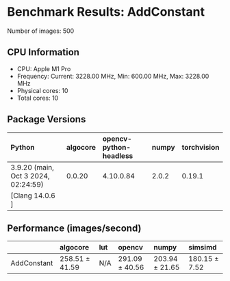# Benchmark Results: AddConstant

Number of images: 500

## CPU Information

- CPU: Apple M1 Pro
- Frequency: Current: 3228.00 MHz, Min: 600.00 MHz, Max: 3228.00 MHz
- Physical cores: 10
- Total cores: 10

## Package Versions

| Python                                | algocore   | opencv-python-headless   | numpy   | torchvision   |
|:--------------------------------------|:-----------|:-------------------------|:--------|:--------------|
| 3.9.20 (main, Oct  3 2024, 02:24:59)  | 0.0.20     | 4.10.0.84                | 2.0.2   | 0.19.1        |
| [Clang 14.0.6 ]                       |            |                          |         |               |

## Performance (images/second)

|             | algocore       | lut   | opencv         | numpy          | simsimd       |
|:------------|:---------------|:------|:---------------|:---------------|:--------------|
| AddConstant | 258.51 ± 41.59 | N/A   | 291.09 ± 40.56 | 203.94 ± 21.65 | 180.15 ± 7.52 |
